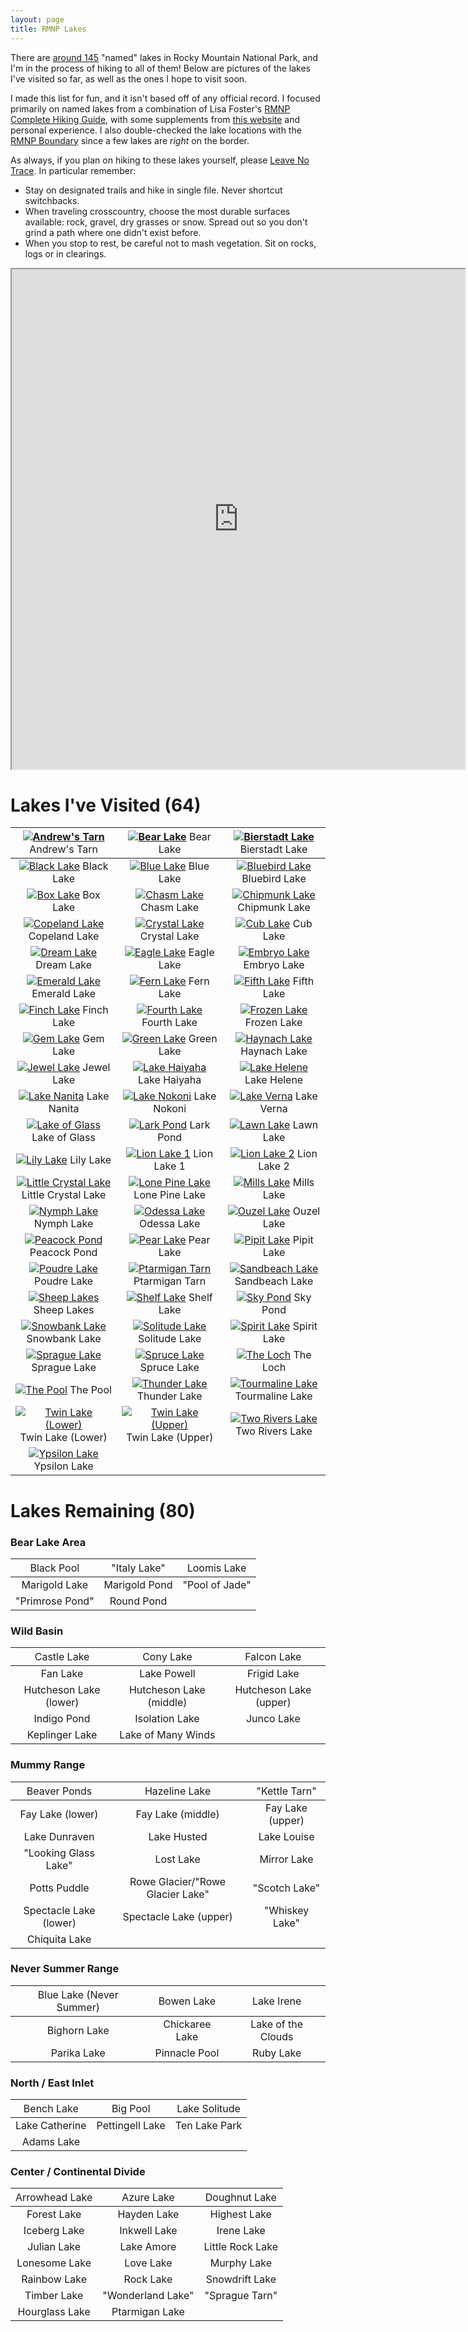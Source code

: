 ```yaml
---
layout: page
title: RMNP Lakes
---
```


There are [around 145](https://www.nps.gov/romo/learn/management/statistics.htm) "named" lakes in Rocky Mountain National Park, and I'm in the process of hiking to all of them! Below are pictures of the lakes I've visited so far, as well as the ones I hope to visit soon.

I made this list for fun, and it isn't based off of any official record. I focused primarily on named lakes from a combination of Lisa Foster's [RMNP Complete Hiking Guide](https://www.amazon.com/Rocky-Mountain-National-Park-Complete/dp/0615526845/ref=sr_1_1?crid=VFZV6XY9JN4X&keywords=lisa+foster&qid=1696050466&sprefix=Lisa+Foster%2Caps%2C185&sr=8-1), with some supplements from [this website](http://www.hikingrmnp.org/p/the-big-list.html) and personal experience. I also double-checked the lake locations with the [RMNP Boundary](https://romo-nps.opendata.arcgis.com/datasets/7cb5f22df8c44900a9f6632adb5f96a5/explore?location=40.459014%2C-105.501633%2C13.00) since a few lakes are _right_ on the border.

As always, if you plan on hiking to these lakes yourself, please [Leave No Trace](https://www.nps.gov/romo/getinvolved/supportyourpark/leavenotrace.htm). In particular remember:
* Stay on designated trails and hike in single file. Never shortcut switchbacks.
* When traveling crosscountry, choose the most durable surfaces available: rock, gravel, dry grasses or snow. Spread out so you don't grind a path where one didn't exist before.
* When you stop to rest, be careful not to mash vegetation. Sit on rocks, logs or in clearings.

<iframe src="https://www.google.com/maps/d/embed?mid=18-YcNqJfW-634V9MNQmVZCSmpFcNxFk&hl=en&ehbc=2E312F" width="725" height="800"></iframe>

# Lakes I've Visited (64)

| [![Andrew's Tarn](/assets/img/AndrewsTarn.JPG)](/assets/img/AndrewsTarn.JPG) <span style="font-weight:normal">Andrew's Tarn</span> | [![Bear Lake](/assets/img/BearLake.JPG)](/assets/img/BearLake.JPG) <span style="font-weight:normal">Bear Lake</span> | [![Bierstadt Lake](/assets/img/BierstadtLake.jpg)](/assets/img/BierstadtLake.jpg) <span style="font-weight:normal">Bierstadt Lake</span> |
| :---: | :---: | :---: |
| [![Black Lake](/assets/img/BlackLake.JPG)](/assets/img/BlackLake.JPG) <span style="font-weight:normal">Black Lake</span> | [![Blue Lake](/assets/img/BlueLake.JPG)](/assets/img/BlueLake.JPG) <span style="font-weight:normal">Blue Lake</span> | [![Bluebird Lake](/assets/img/BluebirdLake.JPG)](/assets/img/BluebirdLake.JPG) <span style="font-weight:normal">Bluebird Lake</span> | 
| [![Box Lake](/assets/img/BoxLake.JPG)](/assets/img/BoxLake.JPG) <span style="font-weight:normal">Box Lake</span> | [![Chasm Lake](/assets/img/ChasmLake.jpeg)](/assets/img/ChasmLake.jpeg) <span style="font-weight:normal">Chasm Lake</span> | [![Chipmunk Lake](/assets/img/ChipmunkLake.JPG)](/assets/img/ChipmunkLake.JPG) <span style="font-weight:normal">Chipmunk Lake</span> |
| [![Copeland Lake](/assets/img/CopelandLake.JPG)](/assets/img/CopelandLake.JPG) <span style="font-weight:normal">Copeland Lake</span> | [![Crystal Lake](/assets/img/CrystalLake.JPG)](/assets/img/CrystalLake.JPG) <span style="font-weight:normal">Crystal Lake</span> | [![Cub Lake](/assets/img/CubLake.JPG)](/assets/img/CubLake.JPG) <span style="font-weight:normal">Cub Lake</span> |
| [![Dream Lake](/assets/img/DreamLake.JPG)](/assets/img/DreamLake.JPG) <span style="font-weight:normal">Dream Lake</span> | [![Eagle Lake](/assets/img/EagleLake.JPG)](/assets/img/EagleLake.JPG) <span style="font-weight:normal">Eagle Lake</span> | [![Embryo Lake](/assets/img/EmbryoLake.JPG)](/assets/img/EmbryoLake.JPG) <span style="font-weight:normal">Embryo Lake</span> |
| [![Emerald Lake](/assets/img/EmeraldLake.jpeg)](/assets/img/EmeraldLake.jpeg) <span style="font-weight:normal">Emerald Lake</span> | [![Fern Lake](/assets/img/FernLake.JPG)](/assets/img/FernLake.JPG) <span style="font-weight:normal">Fern Lake</span> | [![Fifth Lake](/assets/img/FifthLake.jpg)](/assets/img/FifthLake.jpg) <span style="font-weight:normal">Fifth Lake</span> | 
| [![Finch Lake](/assets/img/FinchLake.JPG)](/assets/img/FinchLake.JPG) <span style="font-weight:normal">Finch Lake</span> | [![Fourth Lake](/assets/img/FourthLake.JPG)](/assets/img/FourthLake.JPG) <span style="font-weight:normal">Fourth Lake</span> | [![Frozen Lake](/assets/img/FrozenLake.JPG)](/assets/img/FrozenLake.JPG) <span style="font-weight:normal">Frozen Lake</span> |
| [![Gem Lake](/assets/img/GemLake.JPG)](/assets/img/GemLake.JPG) <span style="font-weight:normal">Gem Lake</span> | [![Green Lake](/assets/img/GreenLake.JPG)](/assets/img/GreenLake.JPG) <span style="font-weight:normal">Green Lake</span> | [![Haynach Lake](/assets/img/HaynachLakes.JPG)](/assets/img/HaynachLakes.JPG) <span style="font-weight:normal">Haynach Lake</span> |
| [![Jewel Lake](/assets/img/JewelLake.jpeg)](/assets/img/JewelLake.jpeg) <span style="font-weight:normal">Jewel Lake</span> | [![Lake Haiyaha](/assets/img/LakeHaiyaha.JPG)](/assets/img/LakeHaiyaha.JPG) <span style="font-weight:normal">Lake Haiyaha</span> | [![Lake Helene](/assets/img/LakeHelene.JPG)](/assets/img/LakeHelene.JPG) <span style="font-weight:normal">Lake Helene</span> |
| [![Lake Nanita](/assets/img/LakeNanita.JPG)](/assets/img/LakeNanita.JPG) <span style="font-weight:normal">Lake Nanita</span> | [![Lake Nokoni](/assets/img/LakeNokoni.JPG)](/assets/img/LakeNokoni.JPG) <span style="font-weight:normal">Lake Nokoni</span> | [![Lake Verna](/assets/img/LakeVerna.JPG)](/assets/img/LakeVerna.JPG) <span style="font-weight:normal">Lake Verna</span> |
| [![Lake of Glass](/assets/img/LakeOfGlass.jpg)](/assets/img/LakeOfGlass.jpg) <span style="font-weight:normal">Lake of Glass</span> | [![Lark Pond](/assets/img/LarkPond.JPG)](/assets/img/LarkPond.JPG) <span style="font-weight:normal">Lark Pond</span> | [![Lawn Lake](/assets/img/LawnLake.JPG)](/assets/img/LawnLake.JPG) <span style="font-weight:normal">Lawn Lake</span> |
| [![Lily Lake](/assets/img/LilyLake.JPG)](/assets/img/LilyLake.JPG) <span style="font-weight:normal">Lily Lake</span> | [![Lion Lake 1](/assets/img/LionLake1.JPG)](/assets/img/LionLake1.JPG) <span style="font-weight:normal">Lion Lake 1</span> | [![Lion Lake 2](/assets/img/LionLake2.JPG)](/assets/img/LionLake2.JPG) <span style="font-weight:normal">Lion Lake 2</span> |
| [![Little Crystal Lake](/assets/img/LittleCrystalLake.JPG)](/assets/img/LittleCrystalLake.JPG) <span style="font-weight:normal">Little Crystal Lake</span> | [![Lone Pine Lake](/assets/img/LonePineLake.jpg)](/assets/img/LonePineLake.jpg) <span style="font-weight:normal">Lone Pine Lake</span> | [![Mills Lake](/assets/img/MillsLake.jpg)](/assets/img/MillsLake.jpg) <span style="font-weight:normal">Mills Lake</span> |
| [![Nymph Lake](/assets/img/NymphLake.JPG)](/assets/img/NymphLake.JPG) <span style="font-weight:normal">Nymph Lake</span> | [![Odessa Lake](/assets/img/OdessaLake.jpeg)](/assets/img/OdessaLake.jpeg) <span style="font-weight:normal">Odessa Lake</span> | [![Ouzel Lake](/assets/img/OuzelLake.JPG)](/assets/img/OuzelLake.JPG) <span style="font-weight:normal">Ouzel Lake</span> |
| [![Peacock Pond](/assets/img/PeacockPond.jpeg)](/assets/img/PeacockPond.jpeg) <span style="font-weight:normal">Peacock Pond</span> | [![Pear Lake](/assets/img/PearLake.JPG)](/assets/img/PearLake.JPG) <span style="font-weight:normal">Pear Lake</span> | [![Pipit Lake](/assets/img/PipitLake.JPG)](/assets/img/PipitLake.JPG) <span style="font-weight:normal">Pipit Lake</span> |
| [![Poudre Lake](/assets/img/PoudreLake.JPG)](/assets/img/PoudreLake.JPG) <span style="font-weight:normal">Poudre Lake</span> | [![Ptarmigan Tarn](/assets/img/PtarmiganTarn.JPG)](/assets/img/PtarmiganTarn.JPG) <span style="font-weight:normal">Ptarmigan Tarn</span> | [![Sandbeach Lake](/assets/img/SandbeachLake.JPG)](/assets/img/SandbeachLake.JPG) <span style="font-weight:normal">Sandbeach Lake</span> |
| [![Sheep Lakes](/assets/img/SheepLakes.JPG)](/assets/img/SheepLakes.JPG) <span style="font-weight:normal">Sheep Lakes</span> | [![Shelf Lake](/assets/img/ShelfLake.JPG)](/assets/img/ShelfLake.JPG) <span style="font-weight:normal">Shelf Lake</span> | [![Sky Pond](/assets/img/SkyPond.JPG)](/assets/img/SkyPond.JPG) <span style="font-weight:normal">Sky Pond</span> |
| [![Snowbank Lake](/assets/img/SnowbankLake.JPG)](/assets/img/SnowbankLake.JPG) <span style="font-weight:normal">Snowbank Lake</span> | [![Solitude Lake](/assets/img/SolitudeLake.JPG)](/assets/img/SolitudeLake.JPG) <span style="font-weight:normal">Solitude Lake</span> | [![Spirit Lake](/assets/img/SpiritLake.JPG)](/assets/img/SpiritLake.JPG) <span style="font-weight:normal">Spirit Lake</span> |
| [![Sprague Lake](/assets/img/SpragueLake.JPG)](/assets/img/SpragueLake.JPG) <span style="font-weight:normal">Sprague Lake</span> | [![Spruce Lake](/assets/img/SpruceLake.JPG)](/assets/img/SpruceLake.JPG) <span style="font-weight:normal">Spruce Lake</span> | [![The Loch](/assets/img/TheLoch.JPG)](/assets/img/TheLoch.JPG) <span style="font-weight:normal">The Loch</span> |
| [![The Pool](/assets/img/ThePool.JPG)](/assets/img/ThePool.JPG) <span style="font-weight:normal">The Pool</span> | [![Thunder Lake](/assets/img/ThunderLake.JPG)](/assets/img/ThunderLake.JPG) <span style="font-weight:normal">Thunder Lake</span> | [![Tourmaline Lake](/assets/img/TourmalineLake.JPG)](/assets/img/TourmalineLake.JPG) <span style="font-weight:normal">Tourmaline Lake</span> |
| [![Twin Lake (Lower)](/assets/img/LowerTwinLake.JPG)](/assets/img/LowerTwinLake.JPG) <span style="font-weight:normal">Twin Lake (Lower)</span> | [![Twin Lake (Upper)](/assets/img/UpperTwinLake.JPG)](/assets/img/UpperTwinLake.JPG) <span style="font-weight:normal">Twin Lake (Upper)</span> | [![Two Rivers Lake](/assets/img/TwoRiversLake.JPG)](/assets/img/TwoRiversLake.JPG) <span style="font-weight:normal">Two Rivers Lake</span> | 
| [![Ypsilon Lake](/assets/img/YpsilonLake.JPG)](/assets/img/YpsilonLake.JPG) <span style="font-weight:normal">Ypsilon Lake</span> | | |

# Lakes Remaining (80)

### Bear Lake Area

| <span style="font-weight:normal">Black Pool</span> | <span style="font-weight:normal">"Italy Lake"</span> |<span style="font-weight:normal">Loomis Lake</span> |
| :---: | :---: | :---: |
| Marigold Lake | Marigold Pond | "Pool of Jade" |
| "Primrose Pond" | Round Pond | |

### Wild Basin

|  <span style="font-weight:normal">Castle Lake</span> | <span style="font-weight:normal">Cony Lake</span> | <span style="font-weight:normal">Falcon Lake</span> |
| :---: | :---: | :---: |
| Fan Lake | Lake Powell | Frigid Lake |
| Hutcheson Lake (lower) | Hutcheson Lake (middle) | Hutcheson Lake (upper) |
| Indigo Pond | Isolation Lake | Junco Lake | 
| Keplinger Lake | Lake of Many Winds | |

### Mummy Range

| <span style="font-weight:normal">Beaver Ponds</span> |<span style="font-weight:normal">Hazeline Lake</span> | <span style="font-weight:normal">"Kettle Tarn"</span> |
| :---: | :---: | :---: |
| Fay Lake (lower) | Fay Lake (middle) | Fay Lake (upper) |
| Lake Dunraven | Lake Husted | Lake Louise |
| "Looking Glass Lake" | Lost Lake | Mirror Lake |
| Potts Puddle | Rowe Glacier/"Rowe Glacier Lake" | "Scotch Lake" |
| Spectacle Lake (lower) | Spectacle Lake (upper) | "Whiskey Lake" |
| Chiquita Lake | | |

### Never Summer Range

| <span style="font-weight:normal">Blue Lake (Never Summer)</span> | <span style="font-weight:normal">Bowen Lake</span> |<span style="font-weight:normal">Lake Irene</span> |
| :---: | :---: | :---: |
| Bighorn Lake | Chickaree Lake | Lake of the Clouds |
| Parika Lake | Pinnacle Pool | Ruby Lake |

### North / East Inlet

| <span style="font-weight:normal">Bench Lake</span> | <span style="font-weight:normal">Big Pool</span> |<span style="font-weight:normal">Lake Solitude</span> |
| :---: | :---: | :---: |
| Lake Catherine | Pettingell Lake | Ten Lake Park |
| Adams Lake | | |

### Center / Continental Divide

| <span style="font-weight:normal">Arrowhead Lake</span> | <span style="font-weight:normal">Azure Lake</span> |<span style="font-weight:normal">Doughnut Lake</span> |
| :---: | :---: | :---: |
| Forest Lake | Hayden Lake | Highest Lake |
| Iceberg Lake | Inkwell Lake | Irene Lake |
| Julian Lake | Lake Amore | Little Rock Lake |
| Lonesome Lake | Love Lake | Murphy Lake |
| Rainbow Lake | Rock Lake | Snowdrift Lake |
| Timber Lake | "Wonderland Lake" | "Sprague Tarn" |
| Hourglass Lake | Ptarmigan Lake | |